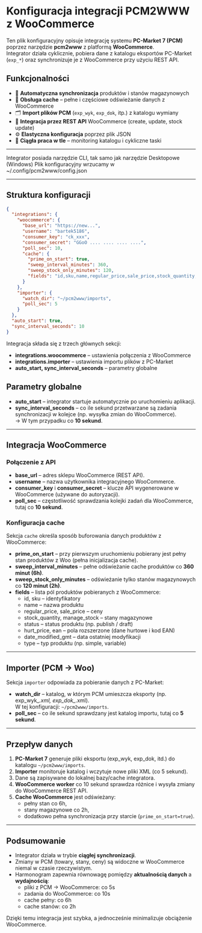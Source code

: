 # Konfiguracja integracji PCM2WWW z WooCommerce

Ten plik konfiguracyjny opisuje integrację systemu **PC-Market 7 (PCM)** poprzez narzędzie **pcm2www** z platformą **WooCommerce**.  
Integrator działa cyklicznie, pobiera dane z katalogu eksportów PC-Market (`exp_*`) oraz synchronizuje je z WooCommerce przy użyciu REST API.

## Funkcjonalności

- 🚀 **Automatyczna synchronizacja** produktów i stanów magazynowych  
- 🔄 **Obsługa cache** – pełne i częściowe odświeżanie danych z WooCommerce  
- 🗂️ **Import plików PCM** (`exp_wyk`, `exp_dok`, itp.) z katalogu wymiany  
- 🛒 **Integracja przez REST API** WooCommerce (create, update, stock update)  
- ⚙️ **Elastyczna konfiguracja** poprzez plik JSON
- 📡 **Ciągła praca w tle** – monitoring katalogu i cykliczne taski

---
Integrator posiada narzędzie CLI, tak samo jak narzędzie Desktopowe (Windows)
Plik konfiguracyjny wrzucamy w ~/.config/pcm2www/config.json


---

## Struktura konfiguracji

```json
{
  "integrations": {
    "woocommerce": {
      "base_url": "https://new...",
      "username": "bartek5186",
      "consumer_key": "ck_xxx",
      "consumer_secret": "GGoO .... .... .... ....",
      "poll_sec": 10,
      "cache": {
        "prime_on_start": true,
        "sweep_interval_minutes": 360,
        "sweep_stock_only_minutes": 120,
        "fields": "id,sku,name,regular_price,sale_price,stock_quantity,manage_stock,status,hurt_price,ean,date_modified_gmt,type"
      }
    },
    "importer": {
      "watch_dir": "~/pcm2www/imports",
      "poll_sec": 5
    }
  },
  "auto_start": true,
  "sync_interval_seconds": 10
}
```

Integracja składa się z trzech głównych sekcji:

- **integrations.woocommerce** – ustawienia połączenia z WooCommerce
- **integrations.importer** – ustawienia importu plików z PC-Market
- **auto_start, sync_interval_seconds** – parametry globalne

## Parametry globalne

- **auto_start** – integrator startuje automatycznie po uruchomieniu aplikacji.  
- **sync_interval_seconds** – co ile sekund przetwarzane są zadania synchronizacji w kolejce (np. wysyłka zmian do WooCommerce).  
  → W tym przypadku co **10 sekund**.

---

## Integracja WooCommerce

### Połączenie z API

- **base_url** – adres sklepu WooCommerce (REST API).  
- **username** – nazwa użytkownika integracyjnego WooCommerce.  
- **consumer_key** i **consumer_secret** – klucze API wygenerowane w WooCommerce (używane do autoryzacji).  
- **poll_sec** – częstotliwość sprawdzania kolejki zadań dla WooCommerce, tutaj co **10 sekund**.

### Konfiguracja cache

Sekcja `cache` określa sposób buforowania danych produktów z WooCommerce:

- **prime_on_start** – przy pierwszym uruchomieniu pobierany jest pełny stan produktów z Woo (pełna inicjalizacja cache).  
- **sweep_interval_minutes** – pełne odświeżanie cache produktów co **360 minut (6h)**.  
- **sweep_stock_only_minutes** – odświeżanie tylko stanów magazynowych co **120 minut (2h)**.  
- **fields** – lista pól produktów pobieranych z WooCommerce:  
  - id, sku – identyfikatory  
  - name – nazwa produktu  
  - regular_price, sale_price – ceny  
  - stock_quantity, manage_stock – stany magazynowe  
  - status – status produktu (np. publish / draft)  
  - hurt_price, ean – pola rozszerzone (dane hurtowe i kod EAN)  
  - date_modified_gmt – data ostatniej modyfikacji  
  - type – typ produktu (np. simple, variable)  

---

## Importer (PCM → Woo)

Sekcja `importer` odpowiada za pobieranie danych z PC-Market:

- **watch_dir** – katalog, w którym PCM umieszcza eksporty (np. exp_wyk_*.xml, exp_dok_*.xml).  
  W tej konfiguracji: `~/pcm2www/imports`.  
- **poll_sec** – co ile sekund sprawdzany jest katalog importu, tutaj co **5 sekund**.

---

## Przepływ danych

1. **PC-Market 7** generuje pliki eksportu (exp_wyk, exp_dok, itd.) do katalogu `~/pcm2www/imports`.  
2. **Importer** monitoruje katalog i wczytuje nowe pliki XML (co 5 sekund).  
3. Dane są zapisywane do lokalnej bazy/cache integratora.  
4. **WooCommerce worker** co 10 sekund sprawdza różnice i wysyła zmiany do WooCommerce REST API.  
5. **Cache WooCommerce** jest odświeżany:
   - pełny stan co 6h,  
   - stany magazynowe co 2h,  
   - dodatkowo pełna synchronizacja przy starcie (`prime_on_start=true`).  

---

## Podsumowanie

- Integrator działa w trybie **ciągłej synchronizacji**.  
- Zmiany w PCM (towary, stany, ceny) są widoczne w WooCommerce niemal w czasie rzeczywistym.  
- Harmonogram zapewnia równowagę pomiędzy **aktualnością danych** a **wydajnością**:
  - pliki z PCM → WooCommerce: co 5s  
  - zadania do WooCommerce: co 10s  
  - cache pełny: co 6h  
  - cache stanów: co 2h  

Dzięki temu integracja jest szybka, a jednocześnie minimalizuje obciążenie WooCommerce.

